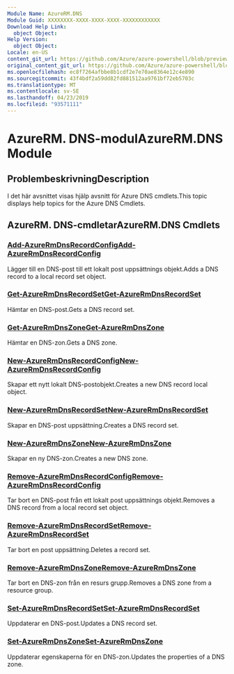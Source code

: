 ```yaml
---
Module Name: AzureRM.DNS
Module Guid: XXXXXXXX-XXXX-XXXX-XXXX-XXXXXXXXXXXX
Download Help Link:
  object Object: 
Help Version:
  object Object: 
Locale: en-US
content_git_url: https://github.com/Azure/azure-powershell/blob/preview/src/ResourceManager/Dns/Commands.Dns/help/AzureRM.DNS.md
original_content_git_url: https://github.com/Azure/azure-powershell/blob/preview/src/ResourceManager/Dns/Commands.Dns/help/AzureRM.DNS.md
ms.openlocfilehash: ec8f7264afbbe8b1cdf2e7e70ae8364e12c4e890
ms.sourcegitcommit: 43f4bdf2a59dd82fd881512aa9761bf72eb5703c
ms.translationtype: MT
ms.contentlocale: sv-SE
ms.lasthandoff: 04/23/2019
ms.locfileid: "93571111"
---
```

# <span data-ttu-id="71fae-101">AzureRM. DNS-modul</span><span class="sxs-lookup"><span data-stu-id="71fae-101">AzureRM.DNS Module</span></span>
## <span data-ttu-id="71fae-102">Problembeskrivning</span><span class="sxs-lookup"><span data-stu-id="71fae-102">Description</span></span>
<span data-ttu-id="71fae-103">I det här avsnittet visas hjälp avsnitt för Azure DNS cmdlets.</span><span class="sxs-lookup"><span data-stu-id="71fae-103">This topic displays help topics for the Azure DNS Cmdlets.</span></span>

## <span data-ttu-id="71fae-104">AzureRM. DNS-cmdletar</span><span class="sxs-lookup"><span data-stu-id="71fae-104">AzureRM.DNS Cmdlets</span></span>
### [<span data-ttu-id="71fae-105">Add-AzureRmDnsRecordConfig</span><span class="sxs-lookup"><span data-stu-id="71fae-105">Add-AzureRmDnsRecordConfig</span></span>](Add-AzureRmDnsRecordConfig.md)
<span data-ttu-id="71fae-106">Lägger till en DNS-post till ett lokalt post uppsättnings objekt.</span><span class="sxs-lookup"><span data-stu-id="71fae-106">Adds a DNS record to a local record set object.</span></span>

### [<span data-ttu-id="71fae-107">Get-AzureRmDnsRecordSet</span><span class="sxs-lookup"><span data-stu-id="71fae-107">Get-AzureRmDnsRecordSet</span></span>](Get-AzureRmDnsRecordSet.md)
<span data-ttu-id="71fae-108">Hämtar en DNS-post.</span><span class="sxs-lookup"><span data-stu-id="71fae-108">Gets a DNS record set.</span></span>

### [<span data-ttu-id="71fae-109">Get-AzureRmDnsZone</span><span class="sxs-lookup"><span data-stu-id="71fae-109">Get-AzureRmDnsZone</span></span>](Get-AzureRmDnsZone.md)
<span data-ttu-id="71fae-110">Hämtar en DNS-zon.</span><span class="sxs-lookup"><span data-stu-id="71fae-110">Gets a DNS zone.</span></span>

### [<span data-ttu-id="71fae-111">New-AzureRmDnsRecordConfig</span><span class="sxs-lookup"><span data-stu-id="71fae-111">New-AzureRmDnsRecordConfig</span></span>](New-AzureRmDnsRecordConfig.md)
<span data-ttu-id="71fae-112">Skapar ett nytt lokalt DNS-postobjekt.</span><span class="sxs-lookup"><span data-stu-id="71fae-112">Creates a new DNS record local object.</span></span>

### [<span data-ttu-id="71fae-113">New-AzureRmDnsRecordSet</span><span class="sxs-lookup"><span data-stu-id="71fae-113">New-AzureRmDnsRecordSet</span></span>](New-AzureRmDnsRecordSet.md)
<span data-ttu-id="71fae-114">Skapar en DNS-post uppsättning.</span><span class="sxs-lookup"><span data-stu-id="71fae-114">Creates a DNS record set.</span></span>

### [<span data-ttu-id="71fae-115">New-AzureRmDnsZone</span><span class="sxs-lookup"><span data-stu-id="71fae-115">New-AzureRmDnsZone</span></span>](New-AzureRmDnsZone.md)
<span data-ttu-id="71fae-116">Skapar en ny DNS-zon.</span><span class="sxs-lookup"><span data-stu-id="71fae-116">Creates a new DNS zone.</span></span>

### [<span data-ttu-id="71fae-117">Remove-AzureRmDnsRecordConfig</span><span class="sxs-lookup"><span data-stu-id="71fae-117">Remove-AzureRmDnsRecordConfig</span></span>](Remove-AzureRmDnsRecordConfig.md)
<span data-ttu-id="71fae-118">Tar bort en DNS-post från ett lokalt post uppsättnings objekt.</span><span class="sxs-lookup"><span data-stu-id="71fae-118">Removes a DNS record from a local record set object.</span></span>

### [<span data-ttu-id="71fae-119">Remove-AzureRmDnsRecordSet</span><span class="sxs-lookup"><span data-stu-id="71fae-119">Remove-AzureRmDnsRecordSet</span></span>](Remove-AzureRmDnsRecordSet.md)
<span data-ttu-id="71fae-120">Tar bort en post uppsättning.</span><span class="sxs-lookup"><span data-stu-id="71fae-120">Deletes a record set.</span></span>

### [<span data-ttu-id="71fae-121">Remove-AzureRmDnsZone</span><span class="sxs-lookup"><span data-stu-id="71fae-121">Remove-AzureRmDnsZone</span></span>](Remove-AzureRmDnsZone.md)
<span data-ttu-id="71fae-122">Tar bort en DNS-zon från en resurs grupp.</span><span class="sxs-lookup"><span data-stu-id="71fae-122">Removes a DNS zone from a resource group.</span></span>

### [<span data-ttu-id="71fae-123">Set-AzureRmDnsRecordSet</span><span class="sxs-lookup"><span data-stu-id="71fae-123">Set-AzureRmDnsRecordSet</span></span>](Set-AzureRmDnsRecordSet.md)
<span data-ttu-id="71fae-124">Uppdaterar en DNS-post.</span><span class="sxs-lookup"><span data-stu-id="71fae-124">Updates a DNS record set.</span></span>

### [<span data-ttu-id="71fae-125">Set-AzureRmDnsZone</span><span class="sxs-lookup"><span data-stu-id="71fae-125">Set-AzureRmDnsZone</span></span>](Set-AzureRmDnsZone.md)
<span data-ttu-id="71fae-126">Uppdaterar egenskaperna för en DNS-zon.</span><span class="sxs-lookup"><span data-stu-id="71fae-126">Updates the properties of a DNS zone.</span></span>


